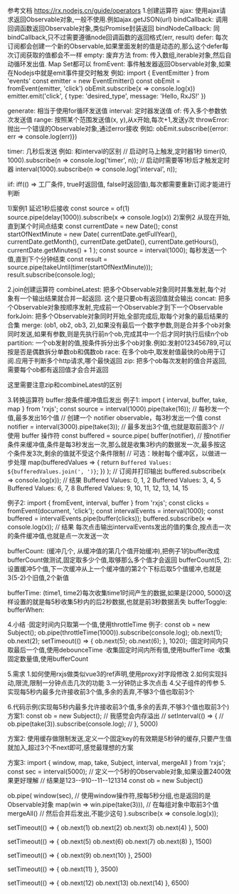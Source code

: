 参考文档 https://rx.nodejs.cn/guide/operators
1.创建运算符
ajax: 使用ajax请求返回Observable对象,一般不使用.例如ajax.getJSON(url)
bindCallback: 调用回调函数返回Observable对象,类似Promise封装返回
bindNodeCallback: 同bindCallback,只不过需要遵循node回调函数的返回格式(err, result)
defer: 每次订阅都会创建一个新的Observable,如果里面发射的值是动态的,那么这个defer每次订阅获取的值都会不一样
empty: 废弃方法
from: 传入数组,iterable对象,然后自动循环发出值. Map Set都可以
fromEvent: 事件触发器返回Observable对象,如果在Nodejs中就是emit事件提交时触发
例如:
import { EventEmitter } from 'events'
const emitter = new EventEmitter()
const obEmit = fromEvent(emitter, 'click')
obEmit.subscribe(x => console.log(x))
emitter.emit('click', { type: 'desired_type', message: 'Hello, RxJS!' })

generate: 相当于使用for循环发送值
interval: 定时器发送值
of: 传入多个参数依次发送值
range: 按照某个范围发送值(x, y),从x开始,每次+1,发送y次
throwError: 抛出一个错误的Observable对象,通过error接收
例如: obEmit.subscribe({error: err => console.log(err)})

timer: 几秒后发送
例如: 和interval的区别
// 启动时马上触发,定时器1秒
timer(0, 1000).subscribe(n => console.log('timer', n));
// 启动时需要等1秒后才触发定时器
interval(1000).subscribe(n => console.log('interval', n));

iif: iff(() => 工厂条件, true时返回值, false时返回值),每次都需要重新订阅才能进行判断

1)案例1
延迟1秒后接收
const source = of(1)
source.pipe(delay(1000)).subscribe(x => console.log(x))
2)案例2
从现在开始,直到某个时间点结束
const currentDate = new Date();
const startOfNextMinute = new Date(
currentDate.getFullYear(),
currentDate.getMonth(),
currentDate.getDate(),
currentDate.getHours(),
currentDate.getMinutes() + 1
);
const source = interval(1000);
每秒发送一个值,直到下个分钟结束
const result = source.pipe(takeUntil(timer(startOfNextMinute)));
result.subscribe(console.log);

2.join创建运算符
combineLatest: 把多个Observable对象同时并集发射,每个对象有一个输出结果就合并一起返回. 这个是只要ob有返回值就会输出
concat: 把多个Observable对象按顺序发射,完成前一个Observable才到下一个Observable
forkJoin: 把多个Observable对象同时开始,全部完成后,取每个对象的最后结果的合集
merge: (ob1, ob2, ob3, 2),如果没有最后一个数字参数,则是合并多个ob对象同时发送,如果有参数,则是先执行前n个ob,完成其中一个后才同时执行后续n个ob
partition: 一个ob发射的值,按条件拆分出多个ob对象.例如:发射0123456789,可以按是否是偶数拆分单数ob和偶数ob
race: 在多个ob中,取发射值最快的ob用于订阅.应用于判断多个http请求,哪个最快返回
zip: 把多个ob每次发射的值合并返回,需要每个ob都有返回值才会合并返回

这里需要注意zip和combineLatest的区别


3.转换运算符
buffer:按条件缓冲值后发出
例子1:
import { interval, buffer, take, map } from 'rxjs';
const source = interval(1000).pipe(take(16));  // 每秒发一个值,最多发出16个值
// 创建一个 notifier observable，每3秒发出一个值
const notifier = interval(3000).pipe(take(3));  // 最多发出3个值,也就是取前面3个
// 使用 buffer 操作符
const buffered = source.pipe(
    buffer(notifier),  // 按notifier条件来缓冲值,条件是每3秒发出一次,那么就是收集3秒内的数据发一次,最多按这个条件发3次,剩余的值就不受这个条件限制
    // 可选：映射每个缓冲区，以做进一步处理
    map(bufferedValues => {
        return `Buffered Values: ${bufferedValues.join(', ')}`;
    })
);
// 订阅并打印输出
buffered.subscribe(x => console.log(x));
// 结果
Buffered Values: 0, 1, 2
Buffered Values: 3, 4, 5
Buffered Values: 6, 7, 8
Buffered Values: 9, 10, 11, 12, 13, 14, 15

例子2:
import { fromEvent, interval, buffer } from 'rxjs';
const clicks = fromEvent(document, 'click');
const intervalEvents = interval(1000);
const buffered = intervalEvents.pipe(buffer(clicks));
buffered.subscribe(x => console.log(x));
// 结果
每次点击输出intervalEvents发出的值的集合,按点击一次的条件缓冲值,也就是点一次发送一次

bufferCount: (缓冲几个, 从缓冲值的第几个值开始缓冲),把例子1的buffer改成bufferCount做测试,固定取多少个值,取够那么多个值才会返回
bufferCount(5, 2):设置缓冲5个值,下一次缓冲从上一个缓冲值的第2个下标后取5个值缓冲,也就是3(5-2)个旧值,2个新值

bufferTime: (time1, time2)每次收集time1时间产生的数据,如果是(2000, 5000)这样设置的就是每5秒收集5秒内的后2秒数据,也就是前3秒数据丢失
bufferToggle:
bufferWhen:

4.小结
·固定时间内只取第一个值,使用throttleTime
例子:
const ob = new Subject();
ob.pipe(throttleTime(1000)).subscribe(console.log);
ob.next(1);
ob.next(2);
setTimeout(() => {
    ob.next(5);
    ob.next(6);
}, 1020);
·固定时间内只取最后一个值,使用debounceTime
·收集固定时间内所有值,使用bufferTime
·收集固定数量值,使用bufferCount

5.需求
1.如何使用rxjs做类似vue3的ref声明,使用proxy对字段修改
2.如何实现抖动,限流,限制一分钟点击几次的功能
3.一分钟防止多次点击
4.父子组件的传参
5.实现每5秒内最多允许接收前3个值,多余的丢弃,不够3个值也取前3个

6.代码示例(实现每5秒内最多允许接收前3个值,多余的丢弃,不够3个值也取前3个)
方案1:
const ob = new Subject();
// 我感觉会内存溢出
// setInterval(() => {
//   ob.pipe(take(3)).subscribe(console.log);
// }, 5000)

方案2:
使用缓存做限制发送,定义一个固定key的有效期是5秒钟的缓存,只要产生值就加入,超过3个不next即可,感觉最理想的方案

方案3:
import { window, map, take, Subject, interval, mergeAll } from 'rxjs';
const sec = interval(5000); // 定义一个5秒的Observable对象,如果设置2400效果更好理解
// 结果是123--910--11--121314
const ob = new Subject()

ob.pipe(
    window(sec), // 使用window操作符,按每5秒分组,也是返回的是Observable对象
    map(win => win.pipe(take(3))), // 在每组对象中取前3个值
    mergeAll()   // 然后合并后发出,不能少这句
).subscribe(x => console.log(x));

setTimeout(() => {
ob.next(1)
ob.next(2)
ob.next(3)
ob.next(4)
}, 500)

setTimeout(() => {
ob.next(5)
ob.next(6)
ob.next(7)
ob.next(8)
}, 1500)

setTimeout(() => {
ob.next(9)
ob.next(10)
}, 2500)

setTimeout(() => {
ob.next(11)
}, 3500)

setTimeout(() => {
ob.next(12)
ob.next(13)
ob.next(14)
}, 6500)
